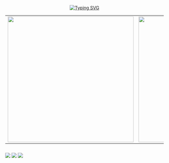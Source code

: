 <p align="center">
  <a href="https://git.io/typing-svg">
    <img src="https://readme-typing-svg.demolab.com?font=Fira+Code&weight=700&duration=2500&pause=1000&color=DA00F&width=435&lines=E+a%C3%AD,+Meu+nome+%C3%A9+Paulo+%F0%9F%91%8B%F0%9F%8F%BC+;Sou+um+Programador+em+Desenvolvimento+;%C3%89+um+prazer+ter+voc%C3%AA+no+meu+perfil!" alt="Typing SVG">
  </a>

<div align="center">
  <table>
    <tr>
       <td>
        <img src="https://github-readme-stats.vercel.app/api?username=pkardo&theme=radical&include_all_commits=true&count_private=true&show_icons=true" width="400"/>
      </td>
      <td>
        <img src="https://github-readme-stats.vercel.app/api/top-langs/?username=pkardo&theme=radical&layout=compact" width="400"/>
      </td>
    </tr>
  </table>
</div>


  ##

 
<div> 
  <a href="A colocar" target="_blank"><img src="https://img.shields.io/badge/Discord-7289DA?style=for-the-badge&logo=discord&logoColor=white" target="_blank"></a> 
  <a href = "mailto:paulocmonteiro7@gmail.com"><img src="https://img.shields.io/badge/-Gmail-%23333?style=for-the-badge&logo=gmail&logoColor=red" target="_blank"></a>
  <a href="https://www.linkedin.com/in/paulokar" target="_blank"><img src="https://img.shields.io/badge/-LinkedIn-%230077B5?style=for-the-badge&logo=linkedin&logoColor=white" target="_blank"></a> 
  
</div>

